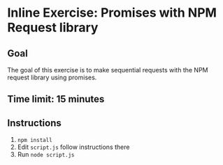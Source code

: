 # Inline Exercise: Promises with NPM Request library

## Goal

The goal of this exercise is to make sequential requests with the NPM request
library using promises.

## Time limit: 15 minutes

## Instructions

1. `npm install`
2. Edit `script.js` follow instructions there
3. Run `node script.js`
